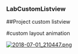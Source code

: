### LabCustomListview
##Project custom listview

#custom layout animation

[![2018-07-01_210447.png](https://s25.postimg.cc/5p4pr7vbz/2018-07-01_210447.png)](https://postimg.cc/image/7gxom4eor/)
